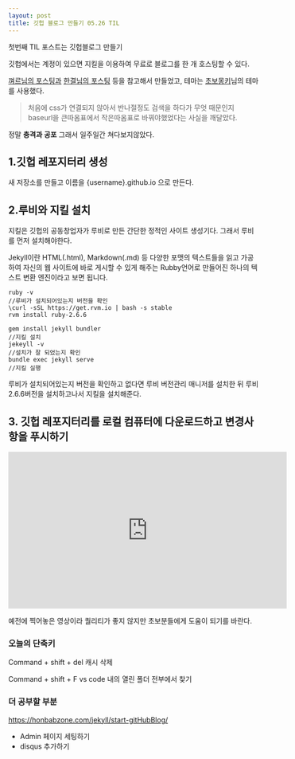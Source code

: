 ```yaml
---
layout: post
title: 깃헙 블로그 만들기 05.26 TIL
---
```


<div class="message">
  첫번째 TIL 포스트는 깃헙블로그 만들기 
</div>

깃헙에서는 계정이 있으면 지킬을 이용하여 무료로 블로그를 한 개 호스팅할 수 있다. 

 <a href="https://velog.io/@shg4821/%EA%B9%83%ED%97%88%EB%B8%8C-%EB%B8%94%EB%A1%9C%EA%B7%B8-%EB%A7%8C%EB%93%A4%EA%B8%B0-1">껴르님의 포스팅과</a> <a href="https://velog.io/@shg4821/%EA%B9%83%ED%97%88%EB%B8%8C-%EB%B8%94%EB%A1%9C%EA%B7%B8-%EB%A7%8C%EB%93%A4%EA%B8%B0-1">한결님의 포스팅</a> 등을 참고해서 만들었고, 테마는 <a href="https://wayhome25.github.io/">초보몽키</a>님의 테마를 사용했다. 

> 처음에 css가 연결되지 않아서 반나절정도 검색을 하다가 무엇 때문인지 baseurl을 큰따옴표에서 작은따옴표로 바꿔야했었다는 사실을 깨달았다. 

정말 **충격과 공포** 그래서 일주일간 쳐다보지않았다.
## 1.깃헙 레포지터리 생성

새 저장소를 만들고 이름을 {username}.github.io 으로 만든다.

## 2.루비와 지킬 설치 

지킬은 깃헙의 공동창업자가 루비로 만든 간단한 정적인 사이트 생성기다. 그래서 루비를 먼저 설치해야한다. 

<div class ="message">
  Jekyll이란 HTML(.html), Markdown(.md) 등 다양한 포맷의 텍스트들을 읽고 가공하여 자신의 웹 사이트에 바로 게시할 수 있게 해주는 Rubby언어로 만들어진 하나의 텍스트 변환 엔진이라고 보면 됩니다.
</div>

```
ruby -v
//루비가 설치되어있는지 버전을 확인
\curl -sSL https://get.rvm.io | bash -s stable
rvm install ruby-2.6.6
```

```
gem install jekyll bundler
//지킬 설치
jekeyll -v
//설치가 잘 되었는지 확인
bundle exec jekyll serve
//지킬 실행
```


루비가 설치되어있는지 버전을 확인하고 없다면 루비 버전관리 매니저를 설치한 뒤 루비 2.6.6버전을 설치하고나서 지킬을 설치해준다.
## 3. 깃헙 레포지터리를 로컬 컴퓨터에 다운로드하고 변경사항을 푸시하기

<iframe width="560" height="315" src="https://www.youtube.com/embed/pYgfXPoNhUg" title="YouTube video player" frameborder="0" allow="accelerometer; autoplay; clipboard-write; encrypted-media; gyroscope; picture-in-picture" allowfullscreen></iframe>

예전에 찍어놓은 영상이라 퀄리티가 좋지 않지만 초보분들에게 도움이 되기를 바란다.

### 오늘의 단축키

Command + shift + del 캐시 삭제

Command + shift + F   vs code 내의 열린 폴더 전부에서 찾기

### 더 공부할 부분

https://honbabzone.com/jekyll/start-gitHubBlog/
- Admin 페이지 세팅하기
- disqus 추가하기